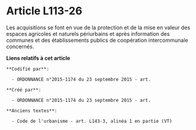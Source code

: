 # Article L113-26

Les acquisitions se font en vue de la protection et de la mise en valeur des espaces agricoles et naturels périurbains et
après information des communes et des établissements publics de coopération intercommunale concernés.

**Liens relatifs à cet article**

	**Codifié par**:

	  - ORDONNANCE n°2015-1174 du 23 septembre 2015 - art.

	**Créé par**:

	  - ORDONNANCE n°2015-1174 du 23 septembre 2015 - art.

	**Anciens textes**:

	  - Code de l'urbanisme - art. L143-3, alinéa 1 en partie (VT)
